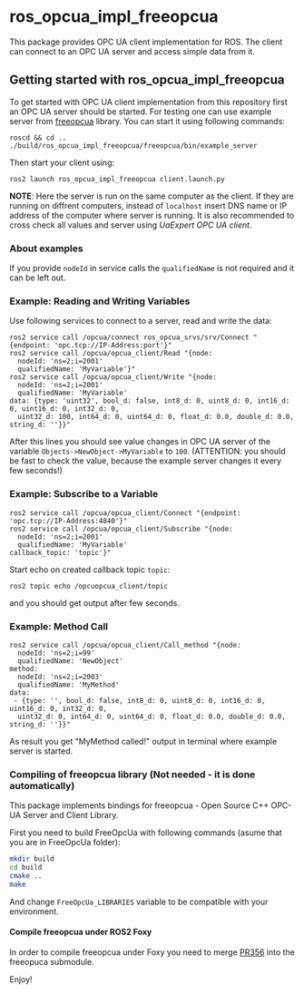 # ros_opcua_impl_freeopcua

This package provides OPC UA client implementation for ROS.
The client can connect to an OPC UA server and access simple data from it.

## Getting started with ros_opcua_impl_freeopcua

To get started with OPC UA client implementation from this repository first an OPC UA server should be started.
For testing one can use example server from [freeopcua](https://github.com/FreeOpcUa/freeopcua)  library.
You can start it using following commands:

```
roscd && cd ..
./build/ros_opcua_impl_freeopcua/freeopcua/bin/example_server
```
Then start your client using:
```
ros2 launch ros_opcua_impl_freeopcua client.launch.py
```

**NOTE**: Here the server is run on the same computer as the client.
If they are running on diffrent computers, instead of `localhost` insert DNS name or IP address of the computer where server is running.
It is also recommended to cross check all values and server using *UaExpert OPC UA client*.

### About examples
If you provide `nodeId` in service calls the `qualifiedName` is not required and it can be left out.

### Example: Reading and Writing Variables
Use following services to connect to a server, read and write the data:
```
ros2 service call /opcua/connect ros_opcua_srvs/srv/Connect "{endpoint: 'opc.tcp://IP-Address:port'}"
ros2 service call /opcua/opcua_client/Read "{node:
  nodeId: 'ns=2;i=2001'
  qualifiedName: 'MyVariable'}"
ros2 service call /opcua/opcua_client/Write "{node:
  nodeId: 'ns=2;i=2001'
  qualifiedName: 'MyVariable'
data: {type: 'uint32', bool_d: false, int8_d: 0, uint8_d: 0, int16_d: 0, uint16_d: 0, int32_d: 0,
  uint32_d: 100, int64_d: 0, uint64_d: 0, float_d: 0.0, double_d: 0.0, string_d: ''}}"
```
After this lines you should see value changes in OPC UA server of the variable `Objects->NewObject->MyVariable` to `100`.
(ATTENTION: you should be fast to check the value, because the example server changes it every few seconds!)

### Example: Subscribe to a Variable
```
ros2 service call /opcua/opcua_client/Connect "{endpoint: 'opc.tcp://IP-Address:4840'}"
ros2 service call /opcua/opcua_client/Subscribe "{node:
  nodeId: 'ns=2;i=2001'
  qualifiedName: 'MyVariable'
callback_topic: 'topic'}"
```
Start echo on created callback topic `topic`:
```
ros2 topic echo /opcuopcua_client/topic
```
and you should get output after few seconds.

### Example: Method Call
```
ros2 service call /opcua/opcua_client/Call_method "{node:
  nodeId: 'ns=2;i=99'
  qualifiedName: 'NewObject'
method:
  nodeId: 'ns=2;i=2003'
  qualifiedName: 'MyMethod'
data:
 - {type: '', bool_d: false, int8_d: 0, uint8_d: 0, int16_d: 0, uint16_d: 0, int32_d: 0,
  uint32_d: 0, int64_d: 0, uint64_d: 0, float_d: 0.0, double_d: 0.0, string_d: ''}}"
```
As result you get "MyMethod called!" output in terminal where example server is started.

### Compiling of freeopcua library (Not needed - it is done automatically)

This package implements bindings for freeopcua - Open Source C++ OPC-UA Server and Client Library.

First you need to build FreeOpcUa with following commands (asume that you are in FreeOpcUa folder):

```sh
mkdir build
cd build
cmake ..
make
```

And change `FreeOpcUa_LIBRARIES` variable to be compatible with your environment.

#### Compile freeopcua under ROS2 Foxy

In order to compile freeopcua under Foxy you need to merge [PR356](https://github.com/FreeOpcUa/freeopcua/pull/356) into the freeopuca submodule.


Enjoy!
